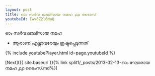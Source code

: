 ```yaml
---
layout: post
title: ഓം സർവ ലാല്സായ നമഹ ൧൧ ടൈംസ്
youtubeId: Iwv6Z2l6NaQ
---
```

 
 
 ഓം സർവ ലാല്സായ നമഹ 
 
 -  ആരാണ് എല്ലാവരേയും ഇഷ്ടപ്പെടുന്നത് 
 
  
 
  
 
 
 
 
 
 


{% include youtubePlayer.html id=page.youtubeId %}
 
[Next]({{ site.baseurl }}{% link  split1/_posts/2013-02-13-ഓം ഘോരായ നമഹ ൧൧ ടൈംസ്.md%})
 
